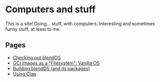 # Computers and stuff

This is a site! Doing... stuff, with computers. Interesting and sometimes funny stuff, at least to me.

## Pages

- [Checking out blendOS](/blog/blendos.html)
- [OCI Images as a "Filesystem": Vanilla OS](/blog/vanilla-os.html)
- [Building blendOS (and its packages)](/blog/building-blendos.html)
- [Using Clap](/blog/using-clap.html)